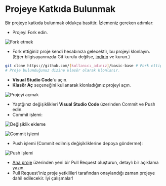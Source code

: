 # Projeye Katkıda Bulunmak
Bir projeye katkıda bulunmak oldukça basittir. İzlemeniz gereken adımlar:

- Projeyi Fork edin.

![Fork etmek](https://cdn.discordapp.com/attachments/1103629924549541930/1269609540920410132/fork.png?ex=66b0af86&is=66af5e06&hm=17b44e10486ee12b631d35fa77346e382f903316af5ae7a93095f3da320b0093& "Fork Etme")

- Fork ettiğiniz proje kendi hesabınıza gelecektir, bu projeyi klonlayın. (Eğer bilgisayarınızda Git kurulu değilse, [indirin](https://git-scm.com/download/win) ve kurun.)

```bash
git clone https://github.com/[kullanıcı_adınız]/basic-base # Fork ettiğiniz projenin URL'si
# Proje bulunduğunuz dizine klasör olarak klonlanır.
```

- **Visual Studio Code**'u açın.
- **Klasör Aç** seçeneğini kullanarak klonladığınız projeyi açın.

![Projeyi açmak](https://cdn.discordapp.com/attachments/1103629924549541930/1269612956908261386/proje.png?ex=66b0b2b5&is=66af6135&hm=81cfdfb5765bcf5c7e88d92e2a01c0d1f4e8be5b03cbaefdb2c708f07aece27a& "Projeyi açma")

- Yaptğınız değişiklikleri **Visual Studio Code** üzerinden Commit ve Push edin.
- Commit işlemi:

![Değişiklik ekleme](https://cdn.discordapp.com/attachments/1103629924549541930/1269616142641664010/commit.png?ex=66b0b5ac&is=66af642c&hm=1dd3f37de3fb49bb3fa599eab5ead21967f3967b68b19b1e798e62fe36bb4074&)

![Commit işlemi](https://cdn.discordapp.com/attachments/1103629924549541930/1269616729986699354/commit2.png?ex=66b0b638&is=66af64b8&hm=4d818f1bb1fddda320abb24137c8977c3cfd65cb7694a552d638cdf8f19a009e&)

- Push işlemi (Commit edilmiş değişikliklerine depoya gönderme):

![Push işlemi](https://cdn.discordapp.com/attachments/1103629924549541930/1269618661610623086/push.png?ex=66b0b805&is=66af6685&hm=de49ac4a8d9ef27c055187ea66fc37497eb54e8bce0a276927afdcd848d370b8&)

- [Ana proje](https://github.com/meto1558/basic-base) üzerinden yeni bir Pull Request oluşturun, detaylı bir açıklama yazın.
- Pull Request'iniz proje yetkilileri tarafından onaylandığı zaman projeye dahil edilecekir. İyi çalışmalar!
